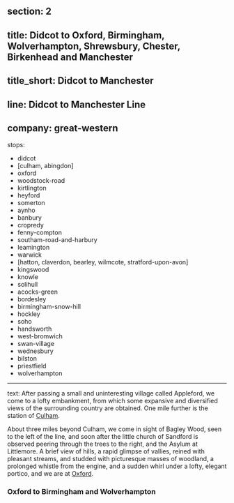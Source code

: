 section: 2
----
title: Didcot to Oxford, Birmingham, Wolverhampton, Shrewsbury, Chester, Birkenhead and Manchester
----
title_short: Didcot to Manchester
----
line: Didcot to Manchester Line
----
company: great-western
----
stops:
- didcot
- [culham, abingdon]
- oxford
- woodstock-road
- kirtlington
- heyford
- somerton
- aynho
- banbury
- cropredy
- fenny-compton
- southam-road-and-harbury
- leamington
- warwick
- [hatton, claverdon, bearley, wilmcote, stratford-upon-avon]
- kingswood
- knowle
- solihull
- acocks-green
- bordesley
- birmingham-snow-hill
- hockley
- soho
- handsworth
- west-bromwich
- swan-village
- wednesbury
- bilston
- priestfield
- wolverhampton
----
text: After passing a small and uninteresting village called Appleford, we come to a lofty embankment, from which some expansive and diversified views of the surrounding country are obtained. One mile further is the station of [Culham](/stations/culham).

About three miles beyond Culham, we come in sight of Bagley Wood, seen to the left of the line, and soon after the little church of Sandford is observed peering through the trees to the right, and the Asylum at Littlemore. A brief view of hills, a rapid glimpse of vallies, reined with pleasant streams, and studded with picturesque masses of woodland, a prolonged whistle from the engine, and a sudden whirl under a lofty, elegant portico, and we are at [Oxford](/stations/oxford).

### Oxford to Birmingham and Wolverhampton
